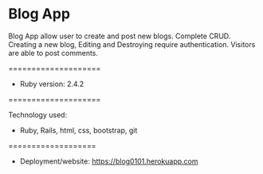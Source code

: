 # Blog App

Blog App allow user to create and post new blogs. Complete CRUD. Creating a new blog, Editing and Destroying require authentication. Visitors are able to post comments.

 ====================


* Ruby version: 2.4.2

====================

Technology used:

* Ruby, Rails, html, css, bootstrap, git

===================



* Deployment/website: https://blog0101.herokuapp.com
